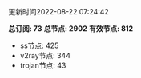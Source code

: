更新时间2022-08-22 07:24:42

**总订阅: 73**
**总节点: 2902**
**有效节点: 812**
- ss节点: 425
- v2ray节点: 344
- trojan节点: 43
